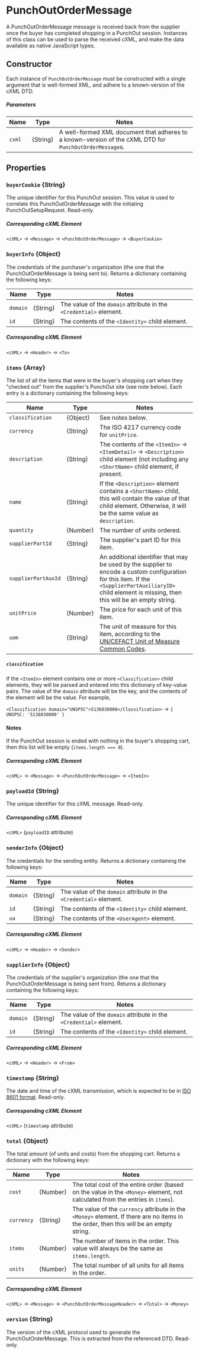 # PunchOutOrderMessage

A PunchOutOrderMessage message is received back from the supplier once the buyer has completed shopping in a PunchOut session. Instances of this class can be used to parse the received cXML, and make the data available as native JavaScript types. 


## Constructor

Each instance of `PunchOutOrderMessage` must be constructed with a single argument that is well-formed XML, and adhere to a known-version of the cXML DTD.


##### Parameters

| Name | Type | Notes |
|------|------|-------|
| `cxml` | {String} | A well-formed XML document that adheres to a known-version of the cXML DTD for `PunchOutOrderMessage`s. |


## Properties

### `buyerCookie` {String}

The unique identifier for this PunchOut session. This value is used to correlate this PunchOutOrderMessage with the initiating PunchOutSetupRequest. Read-only.

##### Corresponding cXML Element

`<cXML>` → `<Message>` → `<PunchOutOrderMessage>` → `<BuyerCookie>`


### `buyerInfo` {Object}

The credentials of the purchaser's organization (the one that the PunchOutOrderMessage is being sent to). Returns a dictionary containing the following keys:

| Name | Type | Notes |
|------|------|-------|
| `domain` | {String} | The value of the `domain` attribute in the `<Credential>` element. |
| `id` | {String} | The contents of the `<Identity>` child element. |

##### Corresponding cXML Element

`<cXML>` → `<Header>` → `<To>`


### `items` {Array}

The list of all the items that were in the buyer's shopping cart when they "checked out" from the supplier's PunchOut site (see note below). Each entry is a dictionary containing the following keys:

| Name | Type | Notes |
|------|------|-------|
| `classification` | {Object} | See notes below. |
| `currency` | {String} | The ISO 4217 currency code for `unitPrice`. |
| `description` | {String} | The contents of the `<ItemIn>` → `<ItemDetail>` → `<Description>` child element (not including any `<ShortName>` child element, if present. |
| `name` | {String} | If the `<Description>` element contains a `<ShortName>` child, this will contain the value of that child element. Otherwise, it will be the same value as `description`. |
| `quantity` | {Number} | The number of units ordered. |
| `supplierPartId` | {String} | The supplier's part ID for this item. |
| `supplierPartAuxId` | {String} | An additional identifier that may be used by the supplier to encode a custom configuration for this item. If the `<SupplierPartAuxiliaryID>` child element is missing, then this will be an empty string. |
| `unitPrice` | {Number} | The price for each unit of this item. |
| `uom` | {String} | The unit of measure for this item, according to the [UN/CEFACT Unit of Measure Common Codes](https://www.unece.org/cefact/codesfortrade/codes_index.html). |

##### `classification`

If the `<ItemIn>` element contains one or more `<Classification>` child elements, they will be parsed and entered into this dictionary of key-value pairs. The value of the `domain` attribute will be the key, and the contents of the element will be the value. For example,

`<Classification domain="UNSPSC">5136030000</Classification>` → `{ UNSPSC: '5136030000' }`

#### Notes

If the PunchOut session is ended with nothing in the buyer's shopping cart, then this list will be empty (`items.length === 0`).

##### Corresponding cXML Element

`<cXML>` → `<Message>` → `<PunchOutOrderMessage>` → `<ItemIn>`


### `payloadId` {String}

The unique identifier for this cXML message. Read-only.

##### Corresponding cXML Element

`<cXML>` (`payloadID` attribute)


### `senderInfo` {Object}

The credentials for the sending entity. Returns a dictionary containing the following keys:

| Name | Type | Notes |
|------|------|-------|
| `domain` | {String} | The value of the `domain` attribute in the `<Credential>` element. |
| `id` | {String} | The contents of the `<Identity>` child element. |
| `ua` | {String} | The contents of the `<UserAgent>` element. |

##### Corresponding cXML Element

`<cXML>` → `<Header>` → `<Sender>`


### `supplierInfo` {Object}

The credentials of the supplier's organization (the one that the PunchOutOrderMessage is being sent from). Returns a dictionary containing the following keys:

| Name | Type | Notes |
|------|------|-------|
| `domain` | {String} | The value of the `domain` attribute in the `<Credential>` element. |
| `id` | {String} | The contents of the `<Identity>` child element. |

##### Corresponding cXML Element

`<cXML>` → `<Header>` → `<From>`


### `timestamp` {String}

The date and time of the cXML transmission, which is expected to be in [ISO 8601 format](https://www.w3.org/TR/NOTE-datetime). Read-only.

##### Corresponding cXML Element

`<cXML>` (`timestamp` attribute)


### `total` {Object}

The total amount (of units and costs) from the shopping cart. Returns a dictionary with the following keys:

| Name | Type | Notes |
|------|------|-------|
| `cost` | {Number} | The total cost of the entire order (based on the value in the `<Money>` element, not calculated from the entries in `items`). |
| `currency` | {String} | The value of the `currency` attribute in the `<Money>` element. If there are no items in the order, then this will be an empty string. |
| `items` | {Number} | The number of items in the order. This value will always be the same as `items.length`. |
| `units` | {Number} | The total number of all units for all items in the order. |

##### Corresponding cXML Element

`<cXML>` → `<Message>` → `<PunchOutOrderMessageHeader>` → `<Total>` → `<Money>`


### `version` {String}

The version of the cXML protocol used to generate the PunchOutOrderMessage. This is extracted from the referenced DTD. Read-only.
